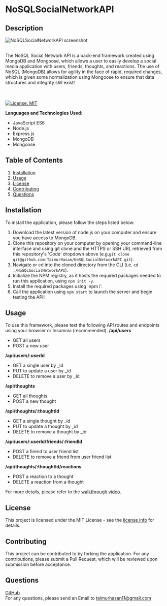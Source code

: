 # NoSQLSocialNetworkAPI
## Description
![NoSQLSocialNetworkAPI screenshot]()

<br/>
The NoSQL Social Network API is a back-end framework created using MongoDB and Mongoose, which allows a user to easily develop a social media application with users, friends, thoughts, and reactions. The use of NoSQL (MongoDB) allows for agility in the face of rapid, required changes, which is given some normalization using Mongoose to ensure that data structures and integrity still exist! <br/>

<br/>
<br/>

[![License: MIT](https://img.shields.io/badge/License-MIT-yellow.svg)](https://opensource.org/licenses/MIT)

**Languages and Technologies Used:** 
- JavaScript ES6
- Node.js
- Express.js
- MongoDB
- Mongoose

## Table of Contents

1. [ Installation ](#installation)
2. [ Usage ](#usage)
3. [ License ](#license)
4. [ Contributing ](#contributing)
5. [ Questions ](#questions)


<a name="installation"></a>

## Installation
To install the application, please follow the steps listed below: 
1. Download the latest version of node.js on your computer and ensure you have access to MongoDB. <br/>
2. Clone this repository on your computer by opening your command-line interface and using git clone and the HTTPS or SSH URL retrieved from this repository's 'Code' dropdown above (e.g.```git clone git@github.com:TaimurHasan/NoSQLSocialNetworkAPI.git```). <br/>
3. Navigate or cd into the cloned directory from the CLI (i.e. ``` cd ./NoSQLSocialNetworkAPI ```). <br/>
4. Initialize the NPM registry, as it hosts the required packages needed to run this application, using ```npm init -y```. <br/>
5. Install the required packages using 'npm i'. <br/>
9. Call the application using ```npm start``` to launch the server and begin testing the API! 

<a name="usage"></a>

## Usage
To use this framework, please test the following API routes and endpoints using your browser or Insomnia (recommended).
**/api/users**
- GET all users
- POST a new user

**/api/users/:userId**
- GET a single user by _id
- PUT to update a user by _id
- DELETE to remove a user by _id

**/api/thoughts**
- GET all thoughts
- POST a new thought

**/api/thoughts/:thoughtId**
- GET a single thought by _id
- PUT to update a thought by _id
- DELETE to remove a thought by _id

**/api/users/:userId/friends/:friendId**
- POST a firend to user friend list
- DELETE to remove a friend from user friend list

**/api/thoughts/:thoughtId/reactions**
- POST a reaction to a thought
- DELETE a reaction from a thought

For more details, please refer to the [walkthrough video]().


<a name="license"></a>
## License
This project is licensed under the MIT License - see the [license info](https://opensource.org/licenses/MIT) for details.


<a name="contributing"></a>

## Contributing

This project can be contributed to by forking the application. For any contributions, please submit a Pull Request, which will be reviewed upon submission before acceptance.

<a name="questions"></a>

## Questions

[GitHub](https://github.com/TaimurHasan) <br/>
For any questions, please send an Email to [taimurhasan11@gmail.com](mailto:taimurhasan11@gmail.com)
